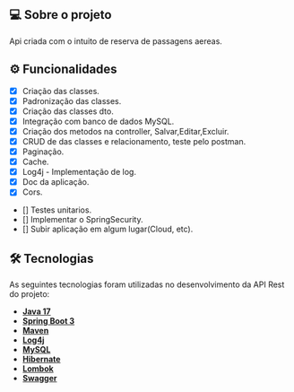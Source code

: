 ## 💻 Sobre o projeto

Api criada com o intuito de reserva de passagens aereas.

## ⚙️ Funcionalidades
- [x] Criação das classes.
- [x] Padronização das classes.
- [x] Criação das classes dto.
- [x] Integração com banco de dados MySQL.
- [x] Criação dos metodos na controller, Salvar,Editar,Excluir.
- [x] CRUD de das classes e relacionamento, teste pelo postman.
- [x] Paginação.
- [x] Cache.
- [x] Log4j - Implementação de log.
- [x] Doc da aplicação.
- [x] Cors.
- [] Testes unitarios.
- [] Implementar o SpringSecurity.
- [] Subir aplicação em algum lugar(Cloud, etc).

## 🛠 Tecnologias

As seguintes tecnologias foram utilizadas no desenvolvimento da API Rest do projeto:

- **[Java 17](https://www.oracle.com/java)**
- **[Spring Boot 3](https://spring.io/projects/spring-boot)**
- **[Maven](https://maven.apache.org)**
- **[Log4j](https://mvnrepository.com/artifact/org.apache.logging.log4j/log4j-core)**
- **[MySQL](https://www.mysql.com)**
- **[Hibernate](https://hibernate.org)**
- **[Lombok](https://projectlombok.org)**
- **[Swagger](https://swagger.io/docs/specification/about/)**